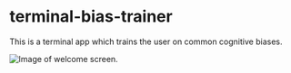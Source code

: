 # terminal-bias-trainer
This is a terminal app which trains the user on common cognitive biases.

![Image of welcome screen.](https://i.imgur.com/JQXgWuH.png)
